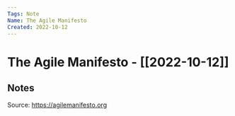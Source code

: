 ```yaml
---
Tags: Note
Name: The Agile Manifesto
Created: 2022-10-12
---
```

# The Agile Manifesto - [[2022-10-12]]
## Notes
Source: https://agilemanifesto.org
